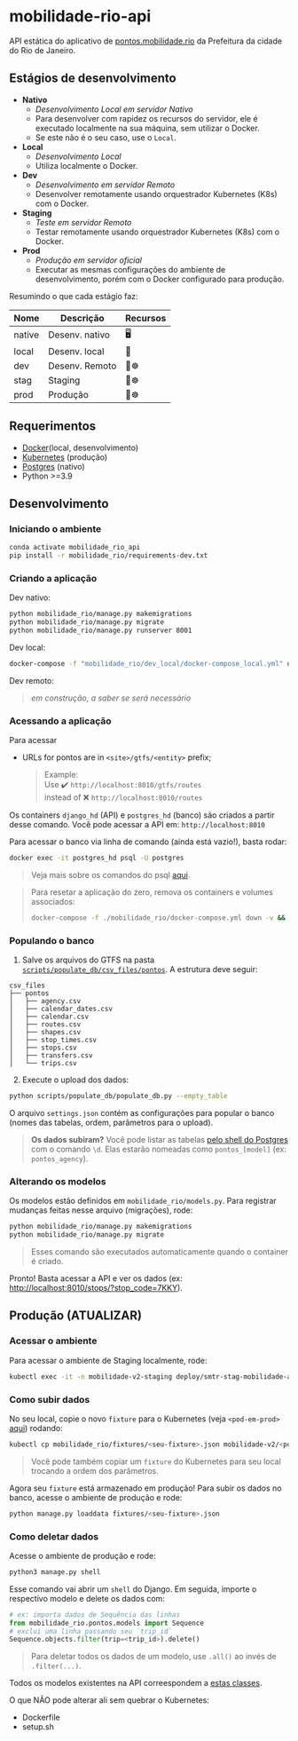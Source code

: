 
# mobilidade-rio-api

API estática do aplicativo de [pontos.mobilidade.rio](http://pontos.mobilidade.rio) da Prefeitura da cidade do Rio de Janeiro.

## Estágios de desenvolvimento

* **Nativo**
  * _Desenvolvimento Local em servidor Nativo_
  * Para desenvolver com rapidez os recursos do servidor, ele é executado localmente na sua máquina, sem utilizar o Docker.
  * Se este não é o seu caso, use o `Local`.
* **Local**
  * _Desenvolvimento Local_
  * Utiliza localmente o Docker.
* **Dev**
  * _Desenvolvimento em servidor Remoto_
  * Desenvolver remotamente usando orquestrador Kubernetes (K8s) com o Docker.
* **Staging**
  * _Teste em servidor Remoto_
  * Testar remotamente usando orquestrador Kubernetes (K8s) com o Docker.
* **Prod**
  * _Produção em servidor oficial_
  * Executar as mesmas configurações do ambiente de desenvolvimento, porém com o Docker configurado para produção.

Resumindo o que cada estágio faz:

| Nome | Descrição | Recursos |
|---|---|---|
| native | Desenv. nativo | 🖥️ |
| local | Desenv. local | 🐋 |
| dev | Desenv. Remoto | 🐋☸️ |
| stag | Staging | 🐋☸️ |
| prod | Produção | 🐋☸️ |

## Requerimentos

* [Docker](https://www.docker.com/)(local, desenvolvimento)
* [Kubernetes](https://kubernetes.io/) (produção)
* [Postgres](https://www.postgresql.org/) (nativo)
* Python >=3.9

## Desenvolvimento

### Iniciando o ambiente

```bash
conda activate mobilidade_rio_api
pip install -r mobilidade_rio/requirements-dev.txt
```

### Criando a aplicação

Dev nativo:
```bash
python mobilidade_rio/manage.py makemigrations
python mobilidade_rio/manage.py migrate
python mobilidade_rio/manage.py runserver 8001
```

Dev local:
```bash
docker-compose -f "mobilidade_rio/dev_local/docker-compose_local.yml" up --build
```

Dev remoto:

> _em construção, a saber se será necessário_

### Acessando a aplicação

Para acessar 
* URLs for pontos are in `<site>/gtfs/<entity>` prefix;
  > Example:  
  > Use ✔️ `http://localhost:8010/gtfs/routes`  
  > instead of ❌ `http://localhost:8010/routes`

Os containers `django_hd` (API) e `postgres_hd` (banco) são criados a
partir desse comando. Você pode acessar a API em:
`http://localhost:8010`

Para acessar o banco via linha de comando (ainda está vazio!), basta rodar:

```sh
docker exec -it postgres_hd psql -U postgres
```

> Veja mais sobre os comandos do psql [aqui](https://www.postgresql.org/docs/9.1/app-psql.html).

> Para resetar a aplicação do zero, remova os containers e volumes
> associados:
>
> ```sh
> docker-compose -f ./mobilidade_rio/docker-compose.yml down -v && docker image prune -f
> ```

### Populando o banco

1. Salve os arquivos do GTFS na pasta
   [`scripts/populate_db/csv_files/pontos`](/scripts/populate_db/csv_files/pontos).
   A estrutura deve seguir:

  ```
  csv_files
  ├── pontos
  │   ├── agency.csv
  │   ├── calendar_dates.csv
  │   ├── calendar.csv
  │   ├── routes.csv
  │   ├── shapes.csv
  │   ├── stop_times.csv
  │   ├── stops.csv
  │   ├── transfers.csv
  │   └── trips.csv
  ```

2. Execute o upload dos dados:

```sh
python scripts/populate_db/populate_db.py --empty_table
```

O arquivo `settings.json` contém as configurações para popular o banco
(nomes das tabelas, ordem, parâmetros para o upload).
  
  > **Os dados subiram?**
  > Você pode listar as tabelas [pelo shell do
  > Postgres](#acessando-o-banco-local) com o comando `\d`. Elas estarão nomeadas como `pontos_[model]` (ex: `pontos_agency`).

### Alterando os modelos

<!-- TODO: Caso haja mudança em outros arquivos (urls, views, serializers, admin.py), essas tambem sao registradas via migrations? -->

Os modelos estão definidos em `mobilidade_rio/models.py`. Para registrar mudanças feitas nesse arquivo (migrações), rode:

```sh
python mobilidade_rio/manage.py makemigrations
python mobilidade_rio/manage.py migrate
```

> Esses comando são executados automaticamente quando o container é criado.

Pronto! Basta acessar a API e ver os dados (ex: <http://localhost:8010/stops/?stop_code=7KKY>).

## Produção (ATUALIZAR)

### Acessar o ambiente

Para acessar o ambiente de Staging localmente, rode:

```sh
kubectl exec -it -n mobilidade-v2-staging deploy/smtr-stag-mobilidade-api -- /bin/bash
```

### Como subir dados

No seu local, copie o novo `fixture` para o Kubernetes (veja
   `<pod-em-prod>` [aqui](todo-add-link-library)) rodando:

```sh
kubectl cp mobilidade_rio/fixtures/<seu-fixture>.json mobilidade-v2/<pod-em-prod>:/app/fixtures/<seu-fixture>.json
```

> Você pode também copiar um `fixture` do Kubernetes para seu local trocando a
> ordem dos parâmetros.

Agora seu `fixture` está armazenado em produção! Para subir os dados
no banco, acesse o ambiente de produção e rode:

```sh
python manage.py loaddata fixtures/<seu-fixture>.json
```

### Como deletar dados

Acesse o ambiente de produção e rode:

```sh
python3 manage.py shell
```

Esse comando vai abrir um `shell` do Django. Em seguida, importe o
respectivo modelo e delete os dados com:

```python
# ex: importa dados de Sequência das linhas
from mobilidade_rio.pontos.models import Sequence
# exclui uma linha passando seu `trip_id`
Sequence.objects.filter(trip=<trip_id>).delete()
```

> Para deletar todos os dados de um modelo, use `.all()` ao invés de
`.filter(...)`.

Todos os modelos existentes na API correespondem a [estas classes](/mobilidade_rio/pontos/models.py).



O que NÃO pode alterar ali sem quebrar o Kubernetes:

* Dockerfile
* setup.sh